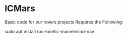 # ICMars
Basic code for our rovers projects
Requires the Following:

sudo apt install ros-kinetic-marvelmind-nav
